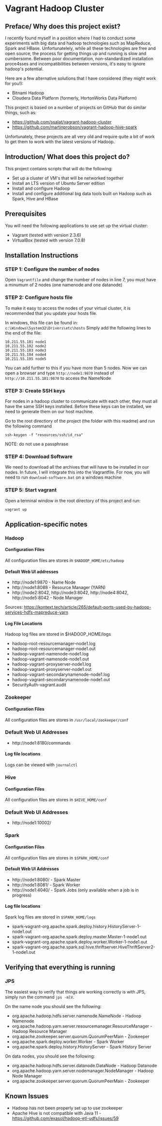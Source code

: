 # Vagrant Hadoop Cluster
## Preface/ Why does this project exist?
I recently found myself in a position where I had to conduct some experiments with big data and hadoop technologies such as MapReduce, Spark and HBase. Unfortunatelely, while all these technologies are free and open source, the process for getting things up and running is slow and cumbersome. Between poor documentation, non-standardized installation proce4sses and incompatibilities between versions, it's easy to ignore hadoop's potential.

Here are a few alternative solutions that I have considered (they might work for you!):
- Bitnami Hadoop
- Cloudera Data Platform (formerly, HortonWorks Data Platform)

This project is based on a number of projects on GitHub that do similar things, such as:
- https://github.com/ssalat/vagrant-hadoop-cluster
- https://github.com/martinprobson/vagrant-hadoop-hive-spark


Unfortunately, these projects are all very old and require quite a bit of work to get them to work with the latest versions of Hadoop.

## Introduction/ What does this project do?
This project contains scripts that will do the following:
- Set up a cluster of VM's that will be networked together
- Install an LTS version of Ubuntu Server edition
- Install and configure Hadoop
- Install and configure additional big data tools built on Hadoop such as Spark, Hive and HBase

## Prerequisites
You will need the following applications to use set up the virtual cluster:
- Vagrant (tested with version 2.3.6)
- VirtualBox (tested with version 7.0.8)
## Installation Instructions
### STEP 1: Configure the number of nodes
Open ```Vagrantfile``` and change the number of nodes in line 7, you must have a minumum of 2 nodes (one namenode and one datanode)

### STEP 2: Configure hosts file
To make it easy to access the nodes of your virtual cluster, it is recommended that you update your hosts file.

In windows, this file can be found in: ```c:\Windows\System32\Drivers\etc\hosts```
Simply add the following lines to the end of the file:
```
10.211.55.101 node1
10.211.55.102 node2
10.211.55.103 node3
10.211.55.104 node4
10.211.55.105 node5
```
You can add further to this if you have more than 5 nodes.
Now we can open a browser and type ```http://node1:9870``` instead of ```http://10.211.55.101:9870``` to access the NameNode

### STEP 3: Create SSH keys
For nodes in a hadoop cluster to communicate with each other, they must all have the same SSH keys installed. Before these keys can be installed, we need to generate them on our host machine.

Go to the root directiory of the project (the folder with this readme) and run the following command
```
ssh-keygen -f "resources/ssh/id_rsa"
```
NOTE: do not use a passphrase

### STEP 4: Download Software
We need to download all the archives that will have to be installed in our nodes.
In future, I will integrate this into the Vagrantfile. For now, you will need to run ```download-software.bat``` on a windows machine

### STEP 5: Start vagrant
Open a terminal window in the root directory of this project and run:
```
vagrant up
```

## Application-specific notes

### Hadoop

#### Configuration Files
All configuration files are stores in ```$HADOOP_HOME/etc/hadoop```

#### Default Web UI addresses

- http://node1:9870 - Name Node
- http://node1:8088 - Resource Manager (YARN)
- http://node2:8042, http://node3:8042, http://node4:8042, http://node5:8042 - Node Manager

Sources:
https://kontext.tech/article/265/default-ports-used-by-hadoop-services-hdfs-mapreduce-yarn

#### Log File Locations
Hadoop log files are stored in $HADOOP_HOME/logs

- hadoop-root-resourcemanager-node1.log  
- hadoop-root-resourcemanager-node1.out  
- hadoop-vagrant-namenode-node1.log     
- hadoop-vagrant-namenode-node1.out     
- hadoop-vagrant-proxyserver-node1.log  
- hadoop-vagrant-proxyserver-node1.out
- hadoop-vagrant-secondarynamenode-node1.log
- hadoop-vagrant-secondarynamenode-node1.out
- SecurityAuth-vagrant.audit           

### Zookeeper

#### Configuration Files
All configuration files are stores in ```/usr/local/zookeeper/conf```

### Default Web UI Addresses

- http://node1:8180/commands

#### Log file locations

Logs can be viewed with ```journalctl```

### Hive

#### Configuration Files
All configuration files are stores in ```$HIVE_HOME/conf```

### Default Web UI Addresses

- http://node1:10002/

### Spark

#### Configuration Files
All configuration files are stores in ```$SPARK_HOME/conf```

#### Default Web UI Addresses

- http://node1:8080/ - Spark Master
- http://node1:8081/ - Spark Worker
- http://node1:4040/ - Spark Jobs (only available when a job is in progress)

#### Log file locations

Spark log files are stored in ```$SPARK_HOME/logs```

- spark-vagrant-org.apache.spark.deploy.history.HistoryServer-1-node1.out
- spark-vagrant-org.apache.spark.deploy.master.Master-1-node1.out
- spark-vagrant-org.apache.spark.deploy.worker.Worker-1-node1.out
- spark-vagrant-org.apache.spark.sql.hive.thriftserver.HiveThriftServer2-1-node1.out

## Verifying that everything is running
### JPS

The easiest way to verify that things are working correctly is with JPS, simply run the command ```jps -mlV```.

On the name node you should see the following:
- org.apache.hadoop.hdfs.server.namenode.NameNode - Hadoop Namenode
- org.apache.hadoop.yarn.server.resourcemanager.ResourceManager - Hadoop Resource Manager
- org.apache.zookeeper.server.quorum.QuorumPeerMain - Zookeeper
- org.apache.spark.deploy.worker.Worker - Spark Worker
- org.apache.spark.deploy.history.HistoryServer - Spark History Server

On data nodes, you should see the following:
- org.apache.hadoop.hdfs.server.datanode.DataNode - Hadoop Datanode
- org.apache.hadoop.yarn.server.nodemanager.NodeManager - Hadoop Node Manager
- org.apache.zookeeper.server.quorum.QuorumPeerMain - Zookeeper

## Known Issues

- Hadoop has not been properly set up to use zookeeper
- Apache Hive is not compatible with Java 11 - https://github.com/exasol/hadoop-etl-udfs/issues/59